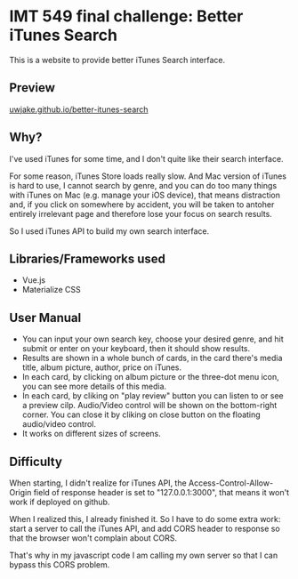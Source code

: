 # IMT 549 final challenge: Better iTunes Search

This is a website to provide better iTunes Search interface.

## Preview
[uwjake.github.io/better-itunes-search](https://uwjake.github.io/better-itunes-search)

## Why?

I've used iTunes for some time, and I don't quite like their search interface.

For some reason, iTunes Store loads really slow. And Mac version of iTunes is hard to use, I cannot search by genre, and you can do too many things with iTunes on Mac (e.g. manage your iOS device), that means distraction and, if you click on somewhere by accident, you will be taken to antoher entirely irrelevant page and therefore lose your focus on search results.

So I used iTunes API to build my own search interface.

## Libraries/Frameworks used

- Vue.js
- Materialize CSS

## User Manual

- You can input your own search key, choose your desired genre, and hit submit or enter on your keyboard, then it should show results.
- Results are shown in a whole bunch of cards, in the card there's media title, album picture, author, price on iTunes.
- In each card, by clicking on album picture or the three-dot menu icon, you can see more details of this media.
- In each card, by cliking on "play review" button you can listen to or see a preview cilp. Audio/Video control will be shown on the bottom-right corner. You can close it by cliking on close button on the floating audio/video control.
- It works on different sizes of screens.

## Difficulty

When starting, I didn't realize for iTunes API, the Access-Control-Allow-Origin field of response header is set to "127.0.0.1:3000", that means it won't work if deployed on github. 

When I realized this, I already finished it. So I have to do some extra work: start a server to call the iTunes API, and add CORS header to response so that the browser won't complain about CORS.

That's why in my javascript code I am calling my own server so that I can bypass this CORS problem.
